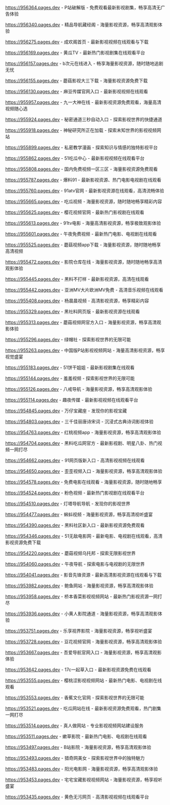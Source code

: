 
https://956364.pages.dev - P站破解版 - 免费观看最新影视剧集，畅享高清无广告体验

https://956340.pages.dev - 精品导航藏经阁 - 海量影视资源，畅享高清观影体验

https://956275.pages.dev - 成欢阁首页 - 最新影视视频在线观看与下载

https://956169.pages.dev - 黄瓜TV - 最新热门影视剧集在线观看平台

https://956157.pages.dev - b次元在线进入 - 畅享海量影视资源，随时随地追剧无忧

https://956155.pages.dev - 蘑菇影视大三下载 - 海量影视资源免费下载

https://956130.pages.dev - 麻豆传媒官网入口 - 最新影视视频在线观看

https://955957.pages.dev - 九一大神在线 - 最新影视资源免费观看，海量高清视频随心选

https://955924.pages.dev - 秘密通道三秒自动入口 - 探索影视世界的快捷通道

https://955918.pages.dev - 神秘研究所正在加载 - 探索未知世界的影视视频网站

https://955899.pages.dev - 私密教学漫画 - 探索知识与情感的独特影视平台

https://955862.pages.dev - 51吃瓜中心 - 最新影视视频在线观看平台

https://955808.pages.dev - 国内免费视频一区三区 - 海量影视资源免费观看

https://955787.pages.dev - 爆料91 - 最新影视资源、热门电影电视剧在线观看

https://955760.pages.dev - 91atv官网 - 最新影视资源在线观看，高清流畅体验

https://955665.pages.dev - 吃瓜视频 - 海量影视资源，随时随地畅享精彩内容

https://955625.pages.dev - 樱花视频官网 - 最新热门影视剧在线观看

https://955613.pages.dev - 91tv电影 - 海量高清影视资源，畅享极致观影体验

https://955601.pages.dev - 午夜免费视频 - 最新热门电影、电视剧在线观看

https://955525.pages.dev - 蘑菇视频app下载 - 海量影视资源，随时随地畅享高清视频

https://955472.pages.dev - 影院仓库在线 - 海量影视资源，随时随地畅享高清观影体验

https://955445.pages.dev - 黑料不打样 - 最新影视资源，高清在线观看

https://955442.pages.dev - 亚洲MV大片欧洲MV免费 - 高清音乐视频在线观看

https://955408.pages.dev - 杨晨晨视频 - 高清影视资源，畅享精彩内容

https://955329.pages.dev - 黑社料网页版 - 最新影视资源在线观看

https://955313.pages.dev - 蘑菇视频网官方入口 - 海量影视资源，畅享高清观影体验

https://955296.pages.dev - 绿帽社 - 探索影视世界的无限可能

https://955263.pages.dev - 中国版P站影视视频网站 - 海量高清影视资源，畅享视觉盛宴

https://955183.pages.dev - 51饼干姐姐 - 最新影视剧集在线观看

https://955144.pages.dev - 羞羞视频 - 探索影视世界的无限可能

https://955126.pages.dev - 八戒导航 - 海量影视资源，畅享高清观影体验

https://955114.pages.dev - 趣夜传媒 - 最新影视视频在线观看平台

https://954845.pages.dev - 万仔宝藏座 - 发现你的影视宝藏

https://954803.pages.dev - 三千佳丽唐诗宋词 - 沉浸式古典诗词影视体验

https://954763.pages.dev - 红桃视频app - 海量影视资源，畅享高清观影体验

https://954704.pages.dev - 黑料吃瓜网官方 - 最新影视剧、明星八卦、热门视频一网打尽

https://954662.pages.dev - 91网页版新入口 - 高清影视视频在线观看

https://954650.pages.dev - 歪歪视频入口 - 海量影视资源，畅享高清观影体验

https://954578.pages.dev - 免费电影在线观看 - 海量影视资源，随时随地畅享

https://954524.pages.dev - 粉色视频 - 最新热门影视剧在线观看平台

https://954510.pages.dev - 灯塔导航导航 - 发现你的影视世界

https://954477.pages.dev - 蝌蚪视频 - 海量影视资源，畅享高清视听盛宴

https://954390.pages.dev - 黑料社区新入口 - 最新影视资源免费观看

https://954346.pages.dev - 51无敌电影网 - 最新电影、电视剧在线观看，高清影视资源免费下载

https://954220.pages.dev - 蘑菇视频乌托邦 - 探索无限影视世界

https://954060.pages.dev - 午夜导航 - 探索电影与电视剧的无限世界

https://954041.pages.dev - 影音先锋资源 - 最新高清影视资源在线观看与下载

https://953982.pages.dev - 鲍鱼网站 - 海量影视资源，畅享高清观影体验

https://953958.pages.dev - 桥本香菜影视视频网站 - 最新热门影视资源一网打尽

https://953936.pages.dev - 小黄人影院通道 - 海量影视资源，畅享高清观影体验

https://953751.pages.dev - 乐享视界影院 - 海量影视资源，畅享视听盛宴

https://953728.pages.dev - 豆花视频官网 - 海量影视资源，畅享高清观影体验

https://953667.pages.dev - 吾爱导航官网入口 - 海量影视资源，畅享高清观影体验

https://953642.pages.dev - 17c一起草入口 - 最新影视资源免费在线观看

https://953555.pages.dev - 樱桃涩影视视频网站 - 最新热门电影、电视剧在线观看

https://953553.pages.dev - 香蕉文化官网 - 探索影视世界的无限可能

https://953521.pages.dev - 吃瓜网站在线 - 最新影视资源免费观看，热门剧集一网打尽

https://953514.pages.dev - 真人做网站 - 专业影视视频网站建设服务

https://953511.pages.dev - 嫰草影院 - 最新热门电影、电视剧在线观看

https://953497.pages.dev - B站影院 - 海量影视资源，畅享高清观影体验

https://953493.pages.dev - 猎奇网美女 - 探索影视世界中的独特魅力

https://953483.pages.dev - 阳光电影网 - 海量影视资源，畅享高清观影体验

https://953453.pages.dev - 宅宅宝藏影视视频网站 - 海量影视资源，畅享视听盛宴

https://953435.pages.dev - 黄色无污网页 - 高清影视视频在线观看平台
